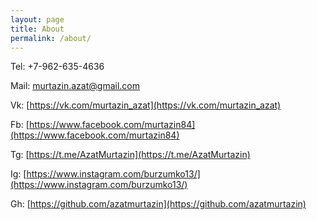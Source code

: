 ```yaml
---
layout: page
title: About
permalink: /about/
---
```


Tel: +7-962-635-4636

Mail: murtazin.azat@gmail.com

Vk: [https://vk.com/murtazin_azat](https://vk.com/murtazin_azat)

Fb: [https://www.facebook.com/murtazin84](https://www.facebook.com/murtazin84)

Tg: [https://t.me/AzatMurtazin](https://t.me/AzatMurtazin)

Ig: [https://www.instagram.com/burzumko13/](https://www.instagram.com/burzumko13/)

Gh: [https://github.com/azatmurtazin](https://github.com/azatmurtazin)
